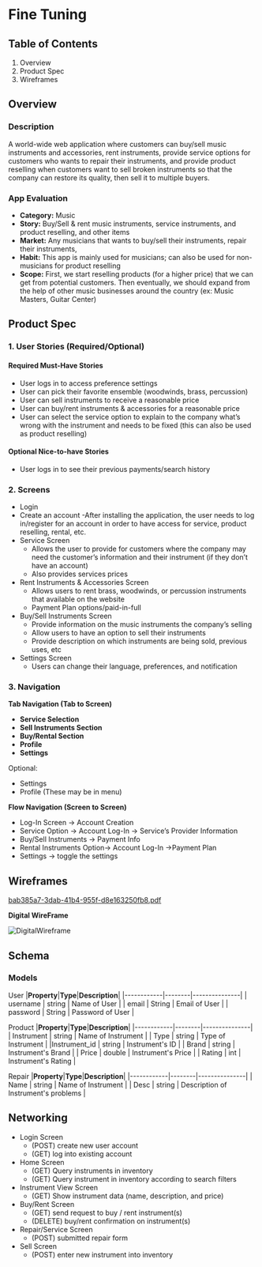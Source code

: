 # **Fine Tuning**
## **Table of Contents**
1. Overview
2. Product Spec
3. Wireframes
## **Overview**
### **Description**
A world-wide web application where customers can buy/sell music instruments and accessories, rent instruments, provide service options for customers who wants to repair their instruments, and provide product reselling when customers want to sell broken instruments so that the company can restore its quality, then sell it to multiple buyers. 

### **App Evaluation**
- **Category:** Music
- **Story:** Buy/Sell & rent music instruments, service instruments, and product reselling, and other items
- **Market:** Any musicians that wants to buy/sell their instruments, repair their instruments, 
- **Habit:** This app is mainly used for musicians; can also be used for non-musicians for product reselling
- **Scope:** First, we start reselling products (for a higher price) that we can get from potential customers. Then eventually, we should expand from the help of other music businesses around the country (ex: Music Masters, Guitar Center)

## **Product Spec**

### 1.	User Stories (Required/Optional)
#### **Required Must-Have Stories**
- User logs in to access preference settings
- User can pick their favorite ensemble (woodwinds, brass, percussion)
- User can sell instruments to receive a reasonable price
- User can buy/rent instruments & accessories for a reasonable price
- User can select the service option to explain to the company what’s wrong with the instrument and needs to be fixed (this can also be used as product reselling)

#### **Optional Nice-to-have Stories**
- User logs in to see their previous payments/search history


### 2.	Screens 
- Login
- Create an account
	-After installing the application, the user needs to log in/register for an account in order to have access for service, product reselling, rental, etc.
- Service Screen 
	- Allows the user to provide for customers where the company may need the customer’s information and their instrument (if they don’t have an account)
	- Also provides services prices
- Rent Instruments & Accessories Screen
	- Allows users to rent brass, woodwinds, or percussion instruments that available on the website
	- Payment Plan options/paid-in-full
- Buy/Sell Instruments Screen
	- Provide information on the music instruments the company’s selling
	- Allow users to have an option to sell their instruments
	- Provide description on which instruments are being sold, previous uses, etc
- Settings Screen 
	- Users can change their language, preferences, and notification 

### **3.	Navigation**
**Tab Navigation (Tab to Screen)**
- **Service Selection**
- **Sell Instruments Section**
- **Buy/Rental Section**
- **Profile**
- **Settings**

Optional: 
- Settings
- Profile
(These may be in menu)

**Flow Navigation (Screen to Screen)**
- Log-In Screen -> Account Creation
- Service Option -> Account Log-In -> Service’s Provider Information
- Buy/Sell Instruments -> Payment Info
- Rental Instruments Option-> Account Log-In ->Payment Plan
- Settings -> toggle the settings

## Wireframes
[bab385a7-3dab-41b4-955f-d8e163250fb8.pdf](https://github.com/Finetuning-Breathing/product_repo/files/9711853/bab385a7-3dab-41b4-955f-d8e163250fb8.pdf)

**Digital WireFrame**


![DigitalWireframe](https://user-images.githubusercontent.com/65302664/193961103-004d4d75-de5a-4de6-afd5-6b06928bce4b.png)

## Schema

### **Models**
User
|**Property**|**Type**|**Description**|
|------------|--------|---------------|
| username | string | Name of User |
| email  | String | Email of User |
| password | String | Password of User |

Product
|**Property**|**Type**|**Description**|
|------------|--------|---------------|
| Instrument | string | Name of Instrument |
| Type | string | Type of Instrument |
|Instrument_id | string | Instrument's ID |
| Brand | string | Instrument's Brand |
| Price | double | Instrument's Price |
| Rating | int | Instrument's Rating |

Repair
|**Property**|**Type**|**Description**|
|------------|--------|---------------|
| Name | string | Name of Instrument |
| Desc | string | Description of Instrument's problems |


## **Networking**
- Login Screen
	- (POST) create new user account
	- (GET) log into existing account
- Home Screen
	- (GET) Query instruments in inventory
	- (GET) Query instrument in inventory according to search filters
- Instrument View Screen
	- (GET) Show instrument data (name, description, and price)
- Buy/Rent Screen
	- (GET) send request to buy / rent instrument(s)
	- (DELETE) buy/rent confirmation on instrument(s)
- Repair/Service Screen
	- (POST) submitted repair form
- Sell Screen
	- (POST) enter new instrument into inventory

